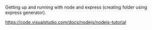 Getting up and running with node and express (creating folder using express generator).  

https://code.visualstudio.com/docs/nodejs/nodejs-tutorial
